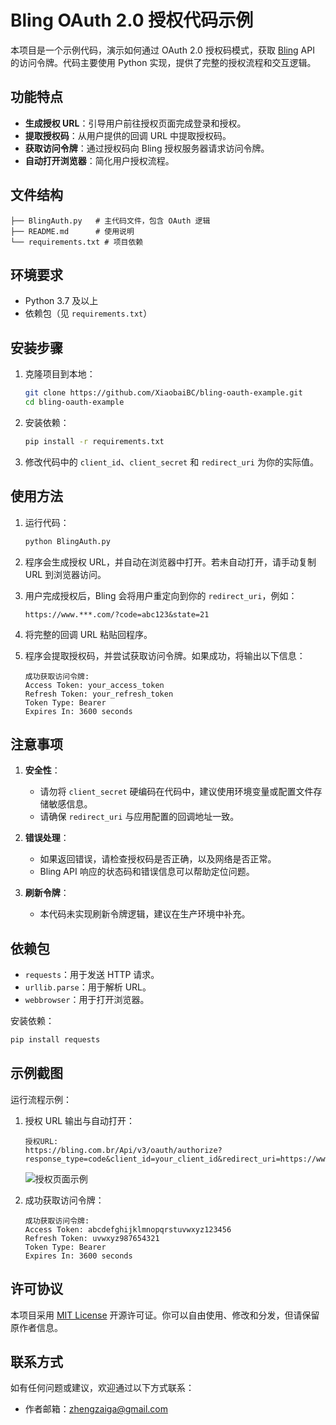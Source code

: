 # Bling OAuth 2.0 授权代码示例

本项目是一个示例代码，演示如何通过 OAuth 2.0 授权码模式，获取 [Bling](https://bling.com.br/) API 的访问令牌。代码主要使用 Python 实现，提供了完整的授权流程和交互逻辑。

## 功能特点

- **生成授权 URL**：引导用户前往授权页面完成登录和授权。
- **提取授权码**：从用户提供的回调 URL 中提取授权码。
- **获取访问令牌**：通过授权码向 Bling 授权服务器请求访问令牌。
- **自动打开浏览器**：简化用户授权流程。

## 文件结构

```
├── BlingAuth.py   # 主代码文件，包含 OAuth 逻辑
├── README.md      # 使用说明
└── requirements.txt # 项目依赖
```

## 环境要求

- Python 3.7 及以上
- 依赖包（见 `requirements.txt`）

## 安装步骤

1. 克隆项目到本地：

   ```bash
   git clone https://github.com/XiaobaiBC/bling-oauth-example.git
   cd bling-oauth-example
   ```

2. 安装依赖：

   ```bash
   pip install -r requirements.txt
   ```

3. 修改代码中的 `client_id`、`client_secret` 和 `redirect_uri` 为你的实际值。

## 使用方法

1. 运行代码：

   ```bash
   python BlingAuth.py
   ```

2. 程序会生成授权 URL，并自动在浏览器中打开。若未自动打开，请手动复制 URL 到浏览器访问。

3. 用户完成授权后，Bling 会将用户重定向到你的 `redirect_uri`，例如：

   ```
   https://www.***.com/?code=abc123&state=21
   ```

4. 将完整的回调 URL 粘贴回程序。

5. 程序会提取授权码，并尝试获取访问令牌。如果成功，将输出以下信息：

   ```
   成功获取访问令牌:
   Access Token: your_access_token
   Refresh Token: your_refresh_token
   Token Type: Bearer
   Expires In: 3600 seconds
   ```

## 注意事项

1. **安全性**：
   - 请勿将 `client_secret` 硬编码在代码中，建议使用环境变量或配置文件存储敏感信息。
   - 请确保 `redirect_uri` 与应用配置的回调地址一致。

2. **错误处理**：
   - 如果返回错误，请检查授权码是否正确，以及网络是否正常。
   - Bling API 响应的状态码和错误信息可以帮助定位问题。

3. **刷新令牌**：
   - 本代码未实现刷新令牌逻辑，建议在生产环境中补充。

## 依赖包

- `requests`：用于发送 HTTP 请求。
- `urllib.parse`：用于解析 URL。
- `webbrowser`：用于打开浏览器。

安装依赖：

```bash
pip install requests
```

## 示例截图

运行流程示例：

1. 授权 URL 输出与自动打开：

   ```
   授权URL:
   https://bling.com.br/Api/v3/oauth/authorize?response_type=code&client_id=your_client_id&redirect_uri=https://www.bodor.cn/&state=21
   ```

   ![授权页面示例](https://via.placeholder.com/800x400.png)

2. 成功获取访问令牌：

   ```
   成功获取访问令牌:
   Access Token: abcdefghijklmnopqrstuvwxyz123456
   Refresh Token: uvwxyz987654321
   Token Type: Bearer
   Expires In: 3600 seconds
   ```

## 许可协议

本项目采用 [MIT License](LICENSE) 开源许可证。你可以自由使用、修改和分发，但请保留原作者信息。

## 联系方式

如有任何问题或建议，欢迎通过以下方式联系：

- 作者邮箱：zhengzaiga@gmail.com
